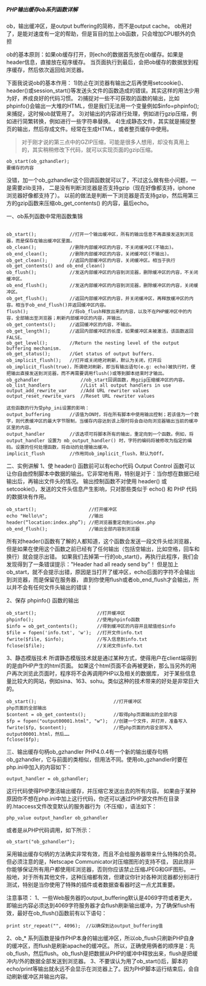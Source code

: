 ##### PHP输出缓存ob系列函数详解
ob，输出缓冲区，是output buffering的简称，而不是output cache。
ob用对了，是能对速度有一定的帮助，但是盲目的加上ob函数，只会增加CPU额外的负担

ob的基本原则：如果ob缓存打开，则echo的数据首先放在ob缓存。如果是header信息，直接放在程序缓存。
当页面执行到最后，会把ob缓存的数据放到程序缓存，然后依次返回给浏览器。

下面我说说ob的基本作用：
  1)防止在浏览器有输出之后再使用setcookie()、header()或session_start()等发送头文件的函数造成的错误。其实这样的用法少用为好，养成良好的代码习惯。
  2)捕捉对一些不可获取的函数的输出，比如phpinfo()会输出一大堆的HTML，但是我们无法用一个变量例如$info=phpinfo();来捕捉，这时候ob就管用了。
  3)对输出的内容进行处理，例如进行gzip压缩，例如进行简繁转换，例如进行一些字符串替换。
  4)生成静态文件，其实就是捕捉整页的输出，然后存成文件。经常在生成HTML，或者整页缓存中使用。
  
> 对于刚才说的第三点中的GZIP压缩，可能是很多人想用，却没有真用上的，其实稍稍修改下代码，就可以实现页面的gzip压缩。

```
ob_start(ob_gzhandler);
要缓存的内容
```

没错，加一个ob_gzhandler这个回调函数就可以了，不过这么做有些小问题，一是需要zlib支持，
二是没有判断浏览器是否支持gzip（现在好像都支持，iphone浏览器好像都支持了）。
以前的做法是判断一下浏览器是否支持gzip，然后用第三方的gzip函数来压缩ob_get_contents() 的内容，最后echo。

一、ob系列函数中常用函数集锦
```

ob_start();            //打开一个输出缓冲区，所有的输出信息不再直接发送到浏览器，而是保存在输出缓冲区里面。  
ob_clean();            //删除内部缓冲区的内容，不关闭缓冲区(不输出)。
ob_end_clean();        //删除内部缓冲区的内容，关闭缓冲区(不输出)。
ob_get_clean();        //返回内部缓冲区的内容，关闭缓冲区。相当于执行 ob_get_contents() and ob_end_clean()
ob_flush();            //发送内部缓冲区的内容到浏览器，删除缓冲区的内容，不关闭缓冲区。
ob_end_flush();        //发送内部缓冲区的内容到浏览器，删除缓冲区的内容，关闭缓冲区。
ob_get_flush();        //返回内部缓冲区的内容，并关闭缓冲区，再释放缓冲区的内容。相当于ob_end_flush()并返回缓冲区内容。
flush();               //将ob_flush释放出来的内容，以及不在PHP缓冲区中的内容，全部输出至浏览器；刷新内部缓冲区的内容，并输出。 
ob_get_contents();     //返回缓冲区的内容，不输出。
ob_get_length();       //返回内部缓冲区的长度，如果缓冲区未被激活，该函数返回FALSE。
ob_get_level();        //Return the nesting level of the output buffering mechanism.
ob_get_status();       //Get status of output buffers. 
ob_implicit_flush();   //打开或关闭绝对刷新，默认为关闭，打开后ob_implicit_flush(true)，所谓绝对刷新，即当有输出语句(e.g: echo)被执行时，便把输出直接发送到浏览器，而不再需要调用flush()或等到脚本结束时才输出。 
ob_gzhandler               //ob_start回调函数，用gzip压缩缓冲区的内容。
ob_list_handlers           //List all output handlers in use
output_add_rewrite_var     //Add URL rewriter values
output_reset_rewrite_vars  //Reset URL rewriter values 

这些函数的行为受php_ini设置的影响：
output_buffering       //该值为ON时，将在所有脚本中使用输出控制；若该值为一个数字，则代表缓冲区的最大字节限制，当缓存内容达到该上限时将会自动向浏览器输出当前的缓冲区里的内容。
output_handler         //该选项可将脚本所有的输出，重定向到一个函数。例如，将 output_handler 设置为 mb_output_handler() 时，字符的编码将被修改为指定的编码。设置的任何处理函数，将自动的处理输出缓冲。
implicit_flush         //作用同ob_implicit_flush，默认为Off。

```

二、实例讲解
1、使 header() 函数前可以有echo代码
Output Control 函数可以让你自由控制脚本中数据的输出。它非常地有用，特别是对于：当你想在数据已经输出后，再输出文件头的情况。
输出控制函数不对使用 header() 或 setcookie()，发送的文件头信息产生影响，只对那些类似于 echo() 和 PHP 代码的数据块有作用。 
```
ob_start();                   //打开缓冲区  
echo "Hello\n";               //输出  
header(“location:index.php”); //把浏览器重定向到index.php   
ob_end_flush();               //输出全部内容到浏览器
```

所有对header()函数有了解的人都知道，这个函数会发送一段文件头给浏览器，
但是如果在使用这个函数之前已经有了任何输出（包括空输出，比如空格，回车和换行）就会提示出错。
如果我们去掉第一行的ob_start()，再执行此程序，我们会发现得到了一条错误提示："Header had all ready send by"！
但是加上ob_start，就不会提示出错，原因是当打开了缓冲区，echo后面的字符不会输出到浏览器，而是保留在服务器，
直到你使用flush或者ob_end_flush才会输出，所以并不会有任何文件头输出的错误！

2、保存 phpinfo() 函数的输出
```
ob_start();                      //打开缓冲区   
phpinfo();                       //使用phpinfo函数   
$info = ob_get_contents();       //得到缓冲区的内容并且赋值给$info   
$file = fopen('info.txt', 'w');  //打开文件info.txt   
fwrite($file, $info);            //写入信息到info.txt   
fclose($file);                   //关闭文件info.txt
```

3、静态模版技术
所谓静态模版技术就是通过某种方式，使得用户在client端得到的是由PHP产生的html页面。
如果这个html页面不会再被更新，那么当另外的用户再次浏览此页面时，程序将不会再调用PHP以及相关的数据库，
对于某些信息量比较大的网站，例如sina、163、sohu。类似这种的技术带来的好处是非常巨大的。 
```
ob_start();                            //打开缓冲区
php页面的全部输出   
$content = ob_get_contents();          //取得php页面输出的全部内容   
$fp = fopen("output00001.html", "w");  //创建一个文件，并打开，准备写入   
fwrite($fp, $content);                 //把php页面的内容全部写入output00001.html，然后……   
fclose($fp);
```

三、输出缓存句柄ob_gzhandler
PHP4.0.4有一个新的输出缓存句柄ob_gzhandler，它与前面的类相似，但用法不同。使用ob_gzhandler时要在php.ini中加入的内容如下：
```
output_handler = ob_gzhandler;
```

这行代码使得PHP激活输出缓存，并压缩它发送出去的所有内容。
如果由于某种原因你不想在php.ini中加上这行代码，你还可以通过PHP源文件所在目录的.htaccess文件改变默认的服务器行为（不压缩），语法如下：    
```
php_value output_handler ob_gzhandler
```

或者是从PHP代码调用，如下所示：
```
ob_start("ob_gzhandler");
```

采用输出缓存句柄的方法确实非常有效，而且不会给服务器带来什么特殊的负荷。但必须注意的是，Netscape Communicator对压缩图形的支持不佳，
因此除非你能够保证所有用户都使用IE浏览器，否则你应该禁止压缩JPEG和GIF图形。
一般地，对于所有其他文件，这种压缩都有效，但建议你针对各种浏览器都分别进行测试，特别是当你使用了特殊的插件或者数据查看器时这一点尤其重要。

注意事项：
1、一些Web服务器的output_buffering默认是4069字符或者更大，
即输出内容必须达到4069字符服务器才会flush刷新输出缓冲，为了确保flush有效，最好在ob_flush()函数前有以下语句：
```
print str_repeat("", 4096);  //以确保到达output_buffering值
```
2、ob_* 系列函数是操作PHP本身的输出缓冲区，所以ob_flush只刷新PHP自身的缓冲区，而flush是刷新apache的缓冲区。
所以，正确使用俩者的顺序是：先ob_flush，然后flush。ob_flush是把数据从PHP的缓冲中释放出来，flush是把缓冲内/外的数据全部发送到浏览器。
3、不要误认为用了ob_start()后，脚本的echo/print等输出就永远不会显示在浏览器上了。因为PHP脚本运行结束后，会自动刷新缓冲区并输出内容。